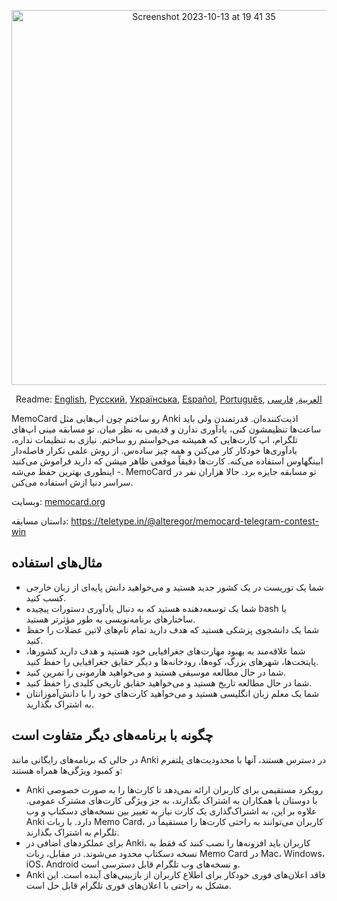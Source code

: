 <p align="center">
<img width="600" alt="Screenshot 2023-10-13 at 19 41 35" src="https://github.com/kubk/memo-card/assets/22447849/7f754776-3e57-4669-becc-410e1b285199"></p>

<p align="center">
  Readme: <a href="../README.md">English</a>, <a href="./README.ru.md">Русский</a>, <a href="./README.ua.md">Українська</a>, <a href="./README.es.md">Español</a>, <a href="./README.pt-br.md">Português</a>, <a href="./README.ar.md">العربية</a>, <a href="./README.fa.md">فارسی</a>
</p>

MemoCard رو ساختم چون اپ‌هایی مثل Anki اذیت‌کننده‌ان. قدرتمندن ولی باید ساعت‌ها تنظیمشون کنی، یادآوری ندارن و قدیمی به نظر میان. تو مسابقه مینی اپ‌های تلگرام، اپ کارت‌هایی که همیشه می‌خواستم رو ساختم. نیازی به تنظیمات نداره، یادآوری‌ها خودکار کار می‌کنن و همه چیز ساده‌س. از روش علمی تکرار فاصله‌دار ابینگهاوس استفاده می‌کنه. کارت‌ها دقیقاً موقعی ظاهر میشن که دارید فراموش می‌کنید - اینطوری بهترین حفظ می‌شه. MemoCard تو مسابقه جایزه برد. حالا هزاران نفر در سراسر دنیا ازش استفاده می‌کنن.

وبسایت: [memocard.org](https://memocard.org)

داستان مسابقه: https://teletype.in/@alteregor/memocard-telegram-contest-win 

## مثال‌های استفاده
- شما یک توریست در یک کشور جدید هستید و می‌خواهید دانش پایه‌ای از زبان خارجی کسب کنید.
- شما یک توسعه‌دهنده هستید که به دنبال یادآوری دستورات پیچیده bash یا ساختارهای برنامه‌نویسی به طور مؤثرتر هستید.
- شما یک دانشجوی پزشکی هستید که هدف دارید تمام نام‌های لاتین عضلات را حفظ کنید.
- شما علاقه‌مند به بهبود مهارت‌های جغرافیایی خود هستید و هدف دارید کشورها، پایتخت‌ها، شهرهای بزرگ، کوه‌ها، رودخانه‌ها و دیگر حقایق جغرافیایی را حفظ کنید.
- شما در حال مطالعه موسیقی هستید و می‌خواهید هارمونی را تمرین کنید.
- شما در حال مطالعه تاریخ هستید و می‌خواهید حقایق تاریخی کلیدی را حفظ کنید.
- شما یک معلم زبان انگلیسی هستید و می‌خواهید کارت‌های خود را با دانش‌آموزانتان به اشتراک بگذارید.

## چگونه با برنامه‌های دیگر متفاوت است

در حالی که برنامه‌های رایگانی مانند Anki در دسترس هستند، آنها با محدودیت‌های پلتفرم و کمبود ویژگی‌ها همراه هستند:
- Anki رویکرد مستقیمی برای کاربران ارائه نمی‌دهد تا کارت‌ها را به صورت خصوصی با دوستان یا همکاران به اشتراک بگذارند، به جز ویژگی کارت‌های مشترک عمومی. علاوه بر این، به اشتراک‌گذاری یک کارت نیاز به تغییر بین نسخه‌های دسکتاپ و وب Anki دارد. با ربات Memo Card، کاربران می‌توانند به راحتی کارت‌ها را مستقیماً در تلگرام به اشتراک بگذارند.
- برای عملکردهای اضافی در Anki، کاربران باید افزونه‌ها را نصب کنند که فقط به نسخه دسکتاپ محدود می‌شوند. در مقابل، ربات Memo Card در Mac، Windows، iOS، Android و نسخه‌های وب تلگرام قابل دسترسی است.
- Anki فاقد اعلان‌های فوری خودکار برای اطلاع کاربران از بازبینی‌های آینده است. این مشکل به راحتی با اعلان‌های فوری تلگرام قابل حل است.
